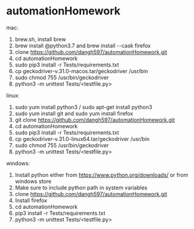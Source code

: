 # automationHomework

mac:

1. brew.sh, install brew 
2. brew install @python3.7 and brew install --cask firefox
3. clone https://github.com/dangh597/automationHomework.git
4. cd automationHomework
5. sudo pip3 install -r Tests/requirements.txt
6. cp geckodriver-v.31.0-macos.tar/geckodriver /usr/bin
7. sudo chmod 755 /usr/bin/geckodriver
8. python3 -m unittest Tests/<testfile.py>

linux:

1. sudo yum install python3 / sudo apt-get install python3
2. sudo yum install git and sudo yum install firefox
3. git clone https://github.com/dangh597/automationHomework.git
4. cd automationHomework 
5. sudo pip3 install -r Tests/requirements.txt
6. cp geckodriver-v.31.0-linux64.tar/geckodriver /usr/bin 
7. sudo chmod 755 /usr/bin/geckodriver
8. python3 -m unittest Tests/<testfile.py>

windows:

1. Install python either from https://www.python.org/downloads/ or from windows store
2. Make sure to include python path in system variables
3. clone https://github.com/dangh597/automationHomework.git
4. Install firefox
5. cd automationHomework
6. pip3 install -r Tests/requirements.txt
7. python3 -m unittest Tests/<testfile.py>
